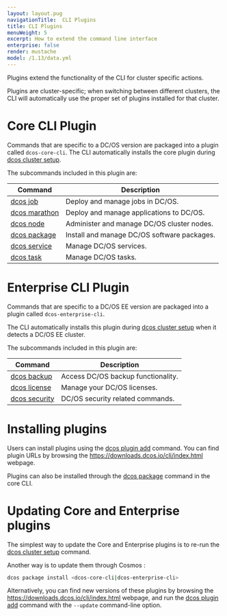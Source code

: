 ```yaml
---
layout: layout.pug
navigationTitle:  CLI Plugins
title: CLI Plugins
menuWeight: 5
excerpt: How to extend the command line interface
enterprise: false
render: mustache
model: /1.13/data.yml
---
```


Plugins extend the functionality of the CLI for cluster specific actions.

Plugins are cluster-specific; when switching between different clusters, the CLI will automatically use the proper set of plugins installed for that cluster.


# Core CLI Plugin

Commands that are specific to a DC/OS version are packaged into a plugin called `dcos-core-cli`.
The CLI automatically installs the core plugin during [dcos cluster setup](/mesosphere/dcos/1.13/cli/command-reference/dcos-cluster/dcos-cluster-setup/).

The subcommands included in this plugin are:

| Command | Description |
|---------|-------------|
| [dcos job](/mesosphere/dcos/1.13/cli/command-reference/dcos-job/)    | Deploy and manage jobs in DC/OS.  |
| [dcos marathon](/mesosphere/dcos/1.13/cli/command-reference/dcos-marathon/)  |  Deploy and manage applications to DC/OS.  |
| [dcos node](/mesosphere/dcos/1.13/cli/command-reference/dcos-node/)   |  Administer and manage DC/OS cluster nodes.  |
| [dcos package](/mesosphere/dcos/1.13/cli/command-reference/dcos-package/) | Install and manage DC/OS software packages. |
| [dcos service](/mesosphere/dcos/1.13/cli/command-reference/dcos-service/)  |  Manage DC/OS services.  |
| [dcos task](/mesosphere/dcos/1.13/cli/command-reference/dcos-task/)  |  Manage DC/OS tasks.  |

# Enterprise CLI Plugin

Commands that are specific to a DC/OS EE version are packaged into a plugin called `dcos-enterprise-cli`.

The CLI automatically installs this plugin during [dcos cluster setup](/mesosphere/dcos/1.13/cli/command-reference/dcos-cluster/dcos-cluster-setup/) when it detects a DC/OS EE cluster.

The subcommands included in this plugin are:

| Command | Description |
|---------|-------------|
| [dcos backup](/mesosphere/dcos/1.13/cli/command-reference/dcos-backup/)    | Access DC/OS backup functionality.  |
| [dcos license](/mesosphere/dcos/1.13/cli/command-reference/dcos-license/)  |  Manage your DC/OS licenses.  |
| [dcos security](/mesosphere/dcos/1.13/cli/command-reference/dcos-security/)   |  DC/OS security related commands. |


# Installing plugins

Users can install plugins using the [dcos plugin add](/mesosphere/dcos/1.13/cli/command-reference/dcos-plugin/dcos-plugin-add/) command. You can find plugin URLs by browsing the https://downloads.dcos.io/cli/index.html webpage.

Plugins can also be installed through the [dcos package](/mesosphere/dcos/1.13/cli/command-reference/dcos-package/) command in the core CLI.

# Updating Core and Enterprise plugins

The simplest way to update the Core and Enterprise plugins is to re-run the [dcos cluster setup](/mesosphere/dcos/1.13/cli/command-reference/dcos-cluster/dcos-cluster-setup/) command.

Another way is to update them through Cosmos :

```bash
dcos package install <dcos-core-cli|dcos-enterprise-cli>
```

Alternatively, you can find new versions of these plugins by browsing the https://downloads.dcos.io/cli/index.html webpage, and run the [dcos plugin add](/mesosphere/dcos/1.13/cli/command-reference/dcos-plugin/dcos-plugin-add/) command with the `--update` command-line option.
